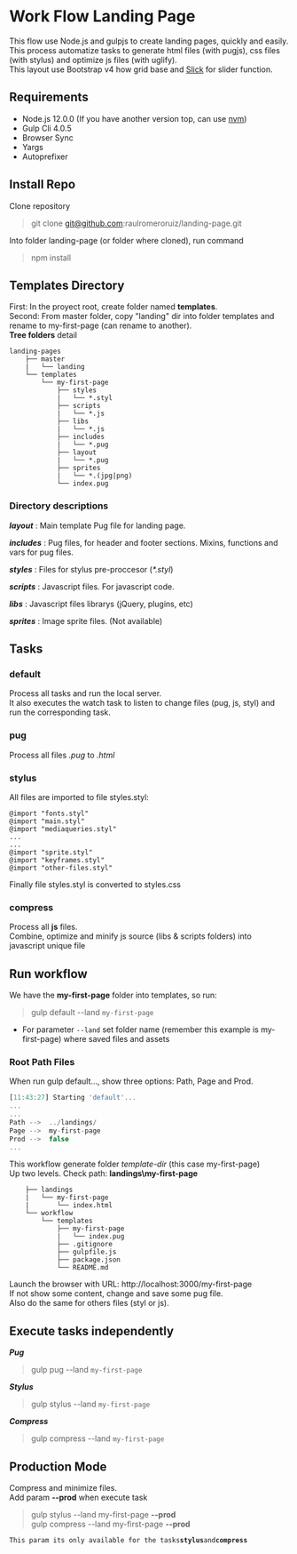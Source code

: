 # Work Flow Landing Page
This flow use Node.js and gulpjs to create landing pages, quickly and easily. This process automatize tasks to generate html files (with pugjs), css files (with stylus) and optimize js files (with uglify).  
This layout use Bootstrap v4 how grid base and [Slick](https://kenwheeler.github.io/slick/) for slider function.

## Requirements
- Node.js 12.0.0 (If you have another version top, can use [nvm](https://github.com/nvm-sh/nvm))
- Gulp Cli 4.0.5
- Browser Sync
- Yargs
- Autoprefixer


## Install Repo
Clone repository  
> git clone git@github.com:raulromeroruiz/landing-page.git  

Into folder landing-page (or folder where cloned), run command
> npm install


## Templates Directory

First: In the proyect root, create folder named **templates**.  
Second: From master folder, copy "landing" dir into folder templates and rename to my-first-page (can rename to another).  
**Tree folders** detail

```
landing-pages
	├── master
	|	└── landing
	└── templates
		└── my-first-page
			├── styles
			|   └── *.styl
			├── scripts
			|   └── *.js
			├── libs
			|   └── *.js
			├── includes
			|   └── *.pug
			├── layout
			|   └── *.pug
			├── sprites
			|   └── *.(jpg|png)
			└── index.pug

```

### Directory descriptions

_**layout**_
: Main template Pug file for landing page.

_**includes**_
: Pug files, for header and footer sections. Mixins, functions and vars for pug files.

_**styles**_
: Files for stylus pre-proccesor (_*.styl_)

_**scripts**_
: Javascript files. For javascript code.

_**libs**_
: Javascript files librarys (jQuery, plugins, etc)

_**sprites**_
: Image sprite files. (Not available)

## Tasks
### default
Process all tasks and run the local server.  
It also executes the watch task to listen to change files (pug, js, styl) and run the corresponding task.

### pug
Process all files *.pug* to *.html*

### stylus
All files are imported to file styles.styl:
``` 
@import "fonts.styl"
@import "main.styl"
@import "mediaqueries.styl"
...
...
@import "sprite.styl"
@import "keyframes.styl"
@import "other-files.styl"
```
Finally file styles.styl is converted to styles.css

### compress
Process all **js** files.  
Combine, optimize and minify js source (libs & scripts folders) into javascript unique file


## Run workflow
We have the **my-first-page** folder into templates, so run:

> gulp default --land ``my-first-page``

- For parameter ``--land`` set folder name (remember this example is my-first-page) where saved files and assets


### Root Path Files
When run gulp default..., show three options: Path, Page and Prod.
```javascript
[11:43:27] Starting 'default'...
...
...
Path -->  ../landings/
Page -->  my-first-page
Prod -->  false
...
```

This workflow generate folder *template-dir* (this case my-first-page)  
Up two levels. Check path: **landings\my-first-page**  

```
	├── landings
	|	└── my-first-page
	|		└── index.html
	└── workflow
		└── templates
			├── my-first-page
			|	└── index.pug
			├── .gitignore
			├── gulpfile.js
			├── package.json
			└── README.md
```

Launch the browser with URL: http://localhost:3000/my-first-page  
If not show some content, change and save some pug file.  
Also do the same for others files (styl or js).


## Execute tasks independently

_**Pug**_
> gulp pug --land ``my-first-page``

_**Stylus**_
> gulp stylus --land ``my-first-page``

_**Compress**_
> gulp compress --land ``my-first-page``



## Production Mode

Compress and minimize files.  
Add param **--prod** when execute task

> gulp stylus --land my-first-page **--prod**  
> gulp compress --land my-first-page **--prod**

`This param its only available for the tasks`**`stylus`**` and `**`compress`**
